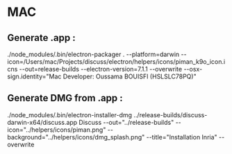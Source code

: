 # MAC

## Generate .app :

./node_modules/.bin/electron-packager . --platform=darwin --icon=/Users/mac/Projects/discuss/electron/helpers/icons/piman_k9o_icon.icns  --out=release-builds --electron-version=7.1.1 --overwrite --osx-sign.identity="Mac Developer: Oussama BOUISFI (HSLSLC78PQ)"

## Generate DMG from .app :

./node_modules/.bin/electron-installer-dmg ../release-builds/discuss-darwin-x64/discuss.app Discuss --out="../release-builds" --icon="../helpers/icons/piman.png" --background="../helpers/icons/dmg_splash.png" --title="Installation Inria" --overwrite
